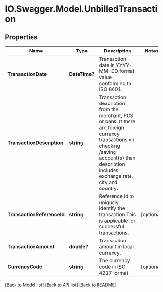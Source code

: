 # IO.Swagger.Model.UnbilledTransaction
## Properties

Name | Type | Description | Notes
------------ | ------------- | ------------- | -------------
**TransactionDate** | **DateTime?** | Transaction date in YYYY-MM-DD format value conforming to ISO 8601. | 
**TransactionDescription** | **string** | Transaction description from the merchant, POS or bank. If there are foreign currency transactions on checking /saving account(s) then description includes exchange rate, city and country. | 
**TransactionReferenceId** | **string** | Reference Id to uniquely identify the transaction.This is applicable for successful transactions.  | [optional] 
**TransactionAmount** | **double?** | Transaction amount in local currency. | 
**CurrencyCode** | **string** | The currency code in ISO 4217 format | [optional] 

[[Back to Model list]](../README.md#documentation-for-models) [[Back to API list]](../README.md#documentation-for-api-endpoints) [[Back to README]](../README.md)

